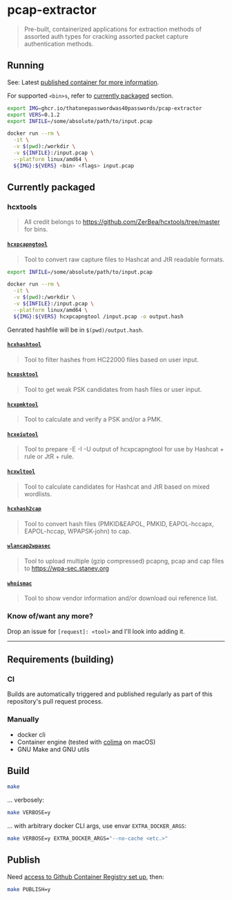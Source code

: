 # pcap-extractor

> Pre-built, containerized applications for extraction methods of assorted auth types
> for cracking assorted packet capture authentication methods.

## Running

See: Latest [published container for more information](https://github.com/orgs/ThatOnePasswordWas40Passwords/packages?repo_name=pcap-extractors).

For supported `<bin>s`, refer to [currently packaged](#currently-packaged) section.

```bash
export IMG=ghcr.io/thatonepasswordwas40passwords/pcap-extractor
export VERS=0.1.2
export INFILE=/some/absolute/path/to/input.pcap

docker run --rm \
  -it \
  -v $(pwd):/workdir \
  -v ${INFILE}:/input.pcap \
  --platform linux/amd64 \
  ${IMG}:${VERS} <bin> <flags> input.pcap
```

## Currently packaged

### hcxtools

> All credit belongs to https://github.com/ZerBea/hcxtools/tree/master for bins.

#### [`hcxpcapngtool`][1]

> Tool to convert raw capture files to Hashcat and JtR readable formats.

```bash
export INFILE=/some/absolute/path/to/input.pcap

docker run --rm \
  -it \
  -v $(pwd):/workdir \
  -v ${INFILE}:/input.pcap \
  --platform linux/amd64 \
  ${IMG}:${VERS} hcxpcapngtool /input.pcap -o output.hash
```

Genrated hashfile will be in `$(pwd)/output.hash`.


#### [`hcxhashtool`][1]

> Tool to filter hashes from HC22000 files based on user input.

#### [`hcxpsktool`][1]

> Tool to get weak PSK candidates from hash files or user input.

#### [`hcxpmktool`][1]

> Tool to calculate and verify a PSK and/or a PMK.

#### [`hcxeiutool`][1]

> Tool to prepare -E -I -U output of hcxpcapngtool for use by Hashcat + rule or JtR + rule.

#### [`hcxwltool`][1]

> Tool to calculate candidates for Hashcat and JtR based on mixed wordlists.

#### [`hcxhash2cap`][1]

> Tool to convert hash files (PMKID&EAPOL, PMKID, EAPOL-hccapx, EAPOL-hccap, WPAPSK-john) to cap.

#### [`wlancap2wpasec`][1]

> Tool to upload multiple (gzip compressed) pcapng, pcap and cap files to https://wpa-sec.stanev.org

#### [`whoismac`][1]

> Tool to show vendor information and/or download oui reference list.

[1]: <https://github.com/ZerBea/hcxtools/tree/master>


### Know of/want any more?

Drop an issue for `[request]: <tool>` and I'll look into adding it.

---

[2]: <https://github.com/aircrack-ng/aircrack-ng/tree/master>

## Requirements (building)

### CI

Builds are automatically triggered and published regularly as part of this repository's
pull request process.


### Manually

- docker cli
- Container engine (tested with [colima](https://github.com/abiosoft/colima) on
  macOS)
- GNU Make and GNU utils

## Build

```bash
make
```

... verbosely:

```bash
make VERBOSE=y
```

... with arbitrary docker CLI args, use envar `EXTRA_DOCKER_ARGS`:

```bash
make VERBOSE=y EXTRA_DOCKER_ARGS="--no-cache <etc.>"
```

## Publish

Need
[access to Github Container Registry set up](#github-container-registry-setup),
then:

```bash
make PUBLISH=y
```

